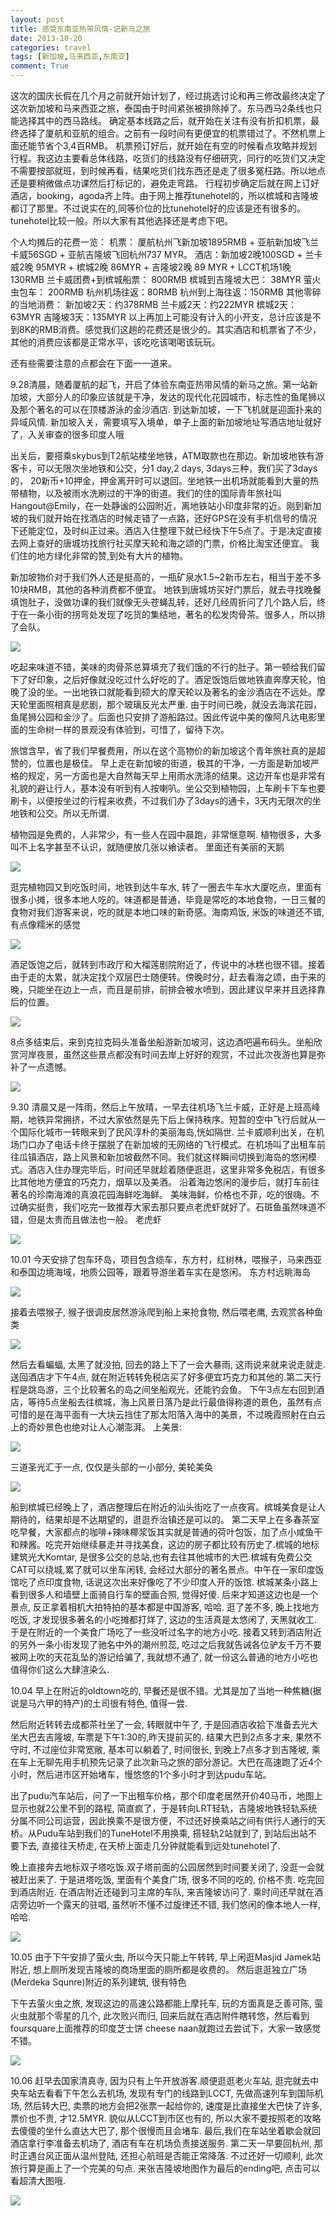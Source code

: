 ```yaml
---
layout: post
title: 感受东南亚热带风情-记新马之旅
date: 2013-10-20
categories: travel
tags: [新加坡,马来西亚,东南亚]
comment: True
---
```


这次的国庆长假在几个月之前就开始计划了，经过挑选讨论和再三修改最终决定了这次新加坡和马来西亚之旅，泰国由于时间紧张被排除掉了。东马西马2条线也只能选择其中的西马路线。
确定基本线路之后，就开始在关注有没有折扣机票，最终选择了厦航和亚航的组合。之前有一段时间有更便宜的机票错过了。不然机票上面还能节省个3,4百RMB。
机票预订好后，就开始在有空的时候看点攻略并规划行程。我这边主要看总体线路，吃货们的线路没有仔细研究，同行的吃货们又决定不需要按部就班，到时候再看，结果吃货们找东西还是走了很多冤枉路。所以地点还是要稍微做点功课然后打标记的，避免走弯路。
行程初步确定后就在网上订好酒店，booking，agoda齐上阵。由于网上推荐tunehotel的，所以槟城和吉隆坡都订了那里。不过说实在的,同等价位的比tunehotel好的应该是还有很多的。tunehotel比较一般。所以大家有其他选择还是考虑下吧。

个人均摊后的花费一览：
机票： 厦航杭州飞新加坡1895RMB + 亚航新加坡飞兰卡威56SGD + 亚航吉隆坡飞回杭州737 MYR。
酒店：新加坡2晚100SGD + 兰卡威2晚 95MYR + 槟城2晚 86MYR + 吉隆坡2晚 89 MYR + LCCT机场1晚 130RMB
兰卡威团费+到槟城船票： 800RMB
槟城到吉隆坡大巴： 38MYR
萤火虫包车： 200RMB
杭州机场往返：80RMB
杭州到上海往返：150RMB
其他零碎的当地消费：
新加坡2天：约378RMB
兰卡威2天：约222MYR
槟城2天：63MYR
吉隆坡3天：135MYR
以上再加上可能没有计入的小开支，总计应该是不到8K的RMB消费。感觉我们这趟的花费还是很少的。其实酒店和机票省了不少，其他的消费应该都是正常水平，该吃吃该喝喝该玩玩。

还有些需要注意的点都会在下面一一道来。

9.28清晨，随着厦航的起飞，开启了体验东南亚热带风情的新马之旅。第一站新加坡，大部分人的印象应该就是干净，发达的现代化花园城市，标志性的鱼尾狮以及那个著名的可以在顶楼游泳的金沙酒店. 到达新加坡，一下飞机就是迎面扑来的异域风情. 新加坡入关，需要填写入境单，单子上面的新加坡地址写酒店地址就好了，入关审查的很多印度人哦

出关后，要搭乘skybus到T2航站楼坐地铁，ATM取款也在那边。新加坡地铁有游客卡，可以无限次坐地铁和公交，分1 day,2 days, 3days三种，我们买了3days的， 20新币+10押金，押金离开时可以退回。坐地铁一出机场就能看到大量的热带植物，以及被雨水洗刷过的干净的街道。我们的住的国际青年旅社叫Hangout@Emily，在一处静谧的公园附近，离地铁站小印度非常的近。刚到新加坡的我们就开始在找酒店的时候走错了一点路，还好GPS在没有手机信号的情况下还能定位，及时纠正过来。酒店入住整理下就已经快下午5点了。于是决定直接去网上查好的唐城坊找旅行社买摩天轮和海之颂的门票，价格比淘宝还便宜。
我们住的地方绿化非常的赞,到处有大片的植物。

新加坡物价对于我们外人还是挺高的，一瓶矿泉水1.5~2新币左右，相当于差不多10块RMB，其他的各种消费都不便宜。
地铁到唐城坊买好门票后，就去寻找晚餐填饱肚子，没做功课的我们就像无头苍蝇乱转，还好几经周折问了几个路人后，终于在一条小街的拐弯处发现了吃货的集结地，著名的松发肉骨茶。很多人，所以排了会队。

![](/img/singapo-rougucha.jpg)

吃起来味道不错，美味的肉骨茶总算填充了我们饿的不行的肚子。第一顿给我们留下了好印象，之后好像就没吃过什么好吃的了。酒足饭饱后做地铁直奔摩天轮，怕晚了没的坐。一出地铁口就能看到硕大的摩天轮以及著名的金沙酒店在不远处。摩天轮里面照相真是悲剧，那个玻璃反光太严重.
由于时间已晚，就没去海滨花园，鱼尾狮公园和金沙了。后面也只安排了游船路过。因此传说中美的像阿凡达电影里面的生命树一样的景观没有体验到，可惜了，留待下次。

旅馆含早，省了我们早餐费用，所以在这个高物价的新加坡这个青年旅社真的是超赞的，位置也是极佳。
早上走在新加坡的街道，极其的干净，一方面是新加坡严格的规定，另一方面也是大自然每天早上用雨水洗涤的结果。这边开车也是非常有礼貌的避让行人，基本没有听到有人按喇叭。坐公交到植物园，上车刷卡下车也要刷卡，以便按坐过的行程来收费，不过我们办了3days的通卡，3天内无限次的坐地铁和公交。所以无所谓.

植物园是免费的，人非常少，有一些人在园中晨跑，非常惬意啊. 植物很多，大多叫不上名字甚至不认识，就随便放几张以飨读者。
里面还有美丽的天鹅

![](/img/singapo-tiane.jpg)

逛完植物园又到吃饭时间，地铁到达牛车水, 转了一圈去牛车水大厦吃点，里面有很多小摊，很多本地人吃的。味道都是普通，毕竟是常吃的本地食物，一日三餐的食物对我们游客来说，吃的就是本地口味的新奇感。海南鸡饭, 米饭的味道还不错, 有点像糯米的感觉

![](/img/singapo-hainanjifan.jpg)

酒足饭饱之后，就转到市政厅和大榴莲剧院附近了，传说中的冰糕也很不错。接着由于走的太累，就决定找个双层巴士随便转。傍晚时分，赶去看海之颂，由于来的晚，只能坐在边上一点，而且是前排，前排会被水喷到，因此建议早来并且选择靠后的位置。

![](/img/singapo-show.jpg)

8点多结束后，来到克拉克码头准备坐船游新加坡河，这边酒吧遍布码头。坐船欣赏河岸夜景，虽然这些景点都没有时间去岸上好好的观赏，不过此次夜游也算是弥补了一点遗憾。

![](/img/singapo-motianlun.jpg)

9.30 清晨又是一阵雨，然后上午放晴，一早去往机场飞兰卡威，正好是上班高峰期，地铁异常拥挤，不过大家依然是先下后上保持秩序。短暂的空中飞行后就从一个国际化城市一转眼来到了民风淳朴的美丽海岛,恍如隔世.
兰卡威顺利出关，在机场门口办了电话卡终于摆脱了在新加坡的无网络的飞行模式。在机场叫了出租车前往瓜镇酒店，路上风景和新加坡截然不同。我们就这样瞬间切换到海岛的悠闲模式。酒店入住办理完毕后，时间还早就趁着随便逛逛，这里非常多免税店，有很多比其他地方便宜的巧克力，烟草以及美酒。
沿着海边悠闲的漫步后，就打车前往著名的珍南海滩的真浪花园海鲜吃海鲜。
美味海鲜，价格也不菲，吃的很嗨。不过确实挺贵，我们吃完一致推荐大家去那只要点老虎虾就好了。石斑鱼虽然味道不错，但是太贵而且做法也一般。
老虎虾

![](/img/lankawei-seafood.jpg)

10.01 今天安排了包车环岛，项目包含缆车，东方村，红树林，喂猴子，马来西亚和泰国边境海域，地质公园等，跟着导游坐着车实在是悠闲。
东方村远眺海岛

![](/img/lankawei-island.jpg)

接着去喂猴子, 猴子很调皮居然游泳爬到船上来抢食物, 然后喂老鹰, 去观赏各种鱼类

![](/img/lankawei-fish.jpg)

然后去看蝙蝠, 太黑了就没拍, 回去的路上下了一会大暴雨, 这雨说来就来说走就走.
送回酒店才下午4点, 就在附近转转免税店买了好多便宜巧克力和其他的.第二天行程是跳岛游，三个比较著名的岛之间坐船观光，还能钓会鱼。
下午3点左右回到酒店，等待5点坐船去往槟城，海上风景日落乃是此行最值得称道的景色，虽然有点可惜的是在海平面有一大块云挡住了那太阳落入海中的美景，不过晚霞照射在白云上的奇妙景色也绝对让人心潮澎湃。 上美景:

![](/img/lankawei-sunset.jpg)

三道圣光汇于一点, 仅仅是头部的一小部分, 美轮美奂

![](/img/lankawei-sunset-beautiful.jpg)

船到槟城已经晚上了，酒店整理后在附近的汕头街吃了一点夜宵。槟城美食是让人期待的，结果却是不达期望的，逛逛乔治镇还是可以的。
第二天早上在多春茶室吃早餐，大家都点的咖啡+辣味椰浆饭其实就是普通的荷叶包饭，加了点小咸鱼干和辣酱。吃完开始继续暴走并寻找美食，这边的房子都比较有历史了.槟城的地标建筑光大Komtar, 是很多公交的总站,也有去往其他城市的大巴.槟城有免费公交CAT可以绕城,累了就可以坐车闲转, 会经过大部分的著名景点。中午在一家印度饭馆吃了点印度食物, 话说这次出来好像吃了不少印度人开的饭馆.
槟城某条小路上看到很多人和墙壁上面骑自行车的壁画合照, 觉得好傻. 后来才知道这边也是一个景点, 反正拿着相机大拍特拍的基本都是中国游客, 哈哈. 逛了差不多, 晚上找地方吃饭, 才发现很多著名的小吃摊都打烊了, 这边的生活真是太悠闲了, 天黑就收工. 于是在附近的一个美食广场吃了一些没听过名字的地方小吃.
接着又转到酒店附近的另外一条小街发现了驰名中外的潮州煎蕊, 吃过之后我就告诫各位驴友千万不要被网上吹的天花乱坠的游记给骗了, 我就想不通了, 就一份这么普通的地方小吃也值得你们这么大肆渲染么.

10.04 早上在附近的oldtown吃的, 早餐还是很不错。尤其是加了当地一种焦糖(据说是马六甲的特产)的土司很有特色, 值得一尝.

然后附近转转去成都茶社坐了一会, 转眼就中午了, 于是回酒店收拾下准备去光大坐大巴去吉隆坡, 车票是下午1:30的,昨天提前买的. 结果大巴到2点多才来, 果然不守时, 不过座位非常宽敞, 基本可以躺着了, 时间很长, 到晚上7点多才到吉隆坡, 乘在车上无聊先用手机预先记录了此次新马之旅的部分游记。大巴在高速跑了近4个小时，然后进市区开始堵车，慢悠悠的1个多小时才到达pudu车站。

出了pudu汽车站后，问了一下出租车价格，那个印度老居然开价40马币，地图上显示也就2公里不到的路程, 简直疯了，于是转向LRT轻轨，吉隆坡地铁轻轨系统分属不同公司运营，因此换乘不是很方便，不过还好换乘站之间有供行人通行的天桥。从Pudu车站到我们的TuneHotel不用换乘, 搭轻轨2站就到了, 到站后出站不要下去, 直接往天桥走, 在天桥上面走几分钟就能看到远处tunehotel了.

晚上直接奔去地标双子塔吃饭.双子塔前面的公园居然到时间要关闭了, 没逛一会就被赶出来了. 于是进塔吃饭, 里面有个美食广场, 很多不同的吃的, 价格不贵.
吃完回到酒店附近. 在酒店附近还碰到习主席的车队, 来吉隆坡访问了. 乘时间还早就在酒店旁边听一个露天的驻唱, 虽然听不懂不过旋律还不错, 我们悠闲的像本地人一样, 哈哈.

![](/img/jilongpo-night-bar.jpg)

10.05 由于下午安排了萤火虫, 所以今天只能上午转转, 早上闲逛Masjid Jamek站附近, 想上厕所发现吉隆坡的商场里面的厕所都是收费的。
然后逛逛独立广场(Merdeka Squnre)附近的系列建筑, 很有特色

下午去萤火虫之旅, 发现这边的高速公路都能上摩托车, 玩的方面真是乏善可陈, 萤火虫就那个零星的几个, 此次败兴而归, 回来后就在酒店附件瞎转悠，然后看到foursquare上面推荐的印度芝士饼 cheese naan就跑过去尝试下，大家一致感觉不错。

![](/img/jilongpo-nana.jpg)

10.06 赶早去国家清真寺, 因为只有上午开放游客.顺便逛逛老火车站, 逛完就去中央车站去看看下午怎么去机场, 发现有专门的线路到LCCT, 先做高速列车到国际机场, 然后转大巴, 卖票的地方会把2张票一起给你的, 速度是比直接坐大巴快了许多, 票价也不贵, 才12.5MYR. 貌似从LCCT到市区也有的, 所以大家不要按照老的攻略去傻傻的坐什么直达大巴了, 那个很慢而且会堵车.
最后,我们在车站坐着歇会就回酒店拿行李准备去机场了, 酒店有车在机场负责接送服务. 第二天一早要回杭州, 那时正遇台风正面从温州登陆, 还担心航班是否能正常降落. 不过还好一切顺利, 此次旅行算是画上了一个完美的句点. 来张吉隆坡地图作为最后的ending吧, 点击可以看超清大图哦.


![](/img/jilongpo-map.jpg)
